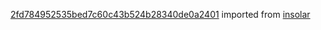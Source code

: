 [2fd784952535bed7c60c43b524b28340de0a2401](https://github.com/insolar/insolar/commit/2fd784952535bed7c60c43b524b28340de0a2401) imported from [insolar](https://github.com/insolar/insolar)
